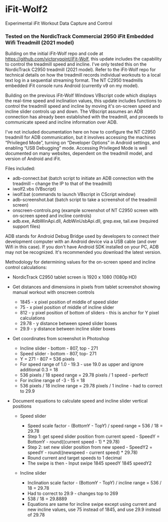 # iFit-Wolf2
Experimental iFit Workout Data Capture and Control

### Tested on the NordicTrack Commercial 2950 iFit Embedded Wifi Treadmill (2021 model)

Building on the initial iFit-Wolf repo and code at https://github.com/victorypoint/iFit-Wolf, this update includes the capability to control the treadmill speed and incline. I've only tested this on the NordicTrack C2950 treadmill (2021 model). Refer to the iFit-Wolf repo for technical details on how the treadmill records individual workouts to a local text log in a sequential streaming format. The NT C2950 treadmills embedded iFit console runs Android (currently v9 on my model). 

Building on the previous iFit-Wolf Windows VBscript code which displays the real-time speed and inclination values, this update includes functions to control the treadmill speed and incline by moving it's on-screen speed and incline slider controls up and down. The VBscript assumes an ADB connection has already been established with the treadmill, and proceeds to communicate speed and incline information over ADB.

I've not included documentation here on how to configure the NT C2950 treadmill for ADB communication, but it involves accessing the machines “Privileged Mode”, turning on “Developer Options” in Android settings, and enabling “USB Debugging” mode. Accessing Privileged Mode is well documented on many websites, dependent on the treadmill model, and version of Android and iFit.

Files included:
- adb-connect.bat (batch script to initiate an ADB connection with the treadmill – change the IP to that of the treadmill)
- iwolf2.vbs (VBscript)
- iwolf.bat (commands to launch VBscript in CScript window)
- adb-screenshot.bat (batch script to take a screenshot of the treadmill screen)
- onscreen-controls.png (example screenshot of NT C2950 screen with on-screen speed and incline controls)
- adb.exe, AdbWinApi.dll, AdbWinUsbApi.dll, grep.exe, tail.exe (required support files)

ADB stands for Android Debug Bridge used by developers to connect their development computer with an Android device via a USB cable (and over Wifi in this case). If you don't have Android SDK installed on your PC, ADB may not be recognized. It's recommended you download the latest version.

Methodology for determining values for the on-screen speed and incline control calculations:

- NordicTrack C2950 tablet screen is 1920 x 1080 (1080p HD)
     
- Get distances and dimensions in pixels from tablet screenshot showing manual workout with onscreen controls
  - 1845  - x pixel position of middle of speed slider
  - 75 - x pixel position of middle of incline slider
  - 812 - y pixel position of bottom of sliders - this is anchor for Y pixel calculations
  - 29.78 - y distance between speed slider boxes
  - 29.9 - y distance between incline slider boxes
       
- Get coordinates from screenshot in Photoshop
  - Incline slider - bottom - 807,  top - 271
  - Speed slider - bottom - 807, top- 271
  - Y = 271 - 807 = 536 pixels
  - For speed range of 1.0 - 19.3 - use 19.0 as upper and ignore additional 0.3 = 18
  - 536 pixels / 18 speed range = 29.78 pixels / 1 speed - perfect!
  - For incline range of -3 - 15 = 18
  - 536 pixels / 18 incline range = 29.78 pixels / 1 incline - had to correct to 29.9
       
- Document equations to calculate speed and incline slider vertical positions
   
  - Speed slider
    - Speed scale factor - (BottomY - TopY) / speed range = 536 / 18 = 29.78
    - Step 1: get speed slider position from current speed - SpeedY = BottomY - round((current speed - 1) * 29.78)
    - Step 2: set new slider position from new speed - SpeedY2 = speedY - round((newspeed - current speed) * 29.78)
    - Round current and target speeds to 1 decimal 
    - The swipe is then - Input swipe 1845 speedY 1845 speedY2
       
  - Incline slider
    - Inclination scale factor - (BottomY - TopY) / incline range = 536 / 18 = 29.78
    - Had to correct to 29.9 - changes top to 269
    - 538 / 18 = 29.8889 
    - Equations are same for incline swipe except using current and new incline values, use 75 instead of 1845, and use 29.9 instead of 29.78
